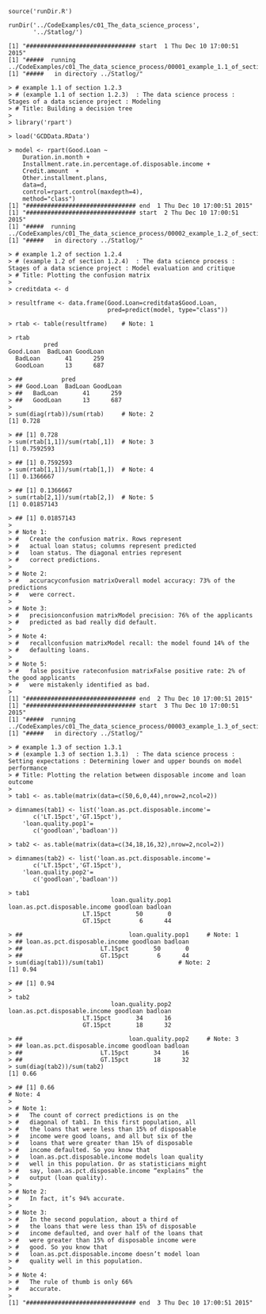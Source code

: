     source('runDir.R')

    runDir('../CodeExamples/c01_The_data_science_process',
           '../Statlog/')

    [1] "############################### start  1 Thu Dec 10 17:00:51 2015"
    [1] "#####  running  ../CodeExamples/c01_The_data_science_process/00001_example_1.1_of_section_1.2.3.R"
    [1] "#####   in directory ../Statlog/"

    > # example 1.1 of section 1.2.3 
    > # (example 1.1 of section 1.2.3)  : The data science process : Stages of a data science project : Modeling 
    > # Title: Building a decision tree 
    > 
    > library('rpart')

    > load('GCDData.RData')

    > model <- rpart(Good.Loan ~
        Duration.in.month +
        Installment.rate.in.percentage.of.disposable.income +
        Credit.amount  +
        Other.installment.plans,
        data=d,
        control=rpart.control(maxdepth=4),
        method="class")
    [1] "############################### end  1 Thu Dec 10 17:00:51 2015"
    [1] "############################### start  2 Thu Dec 10 17:00:51 2015"
    [1] "#####  running  ../CodeExamples/c01_The_data_science_process/00002_example_1.2_of_section_1.2.4.R"
    [1] "#####   in directory ../Statlog/"

    > # example 1.2 of section 1.2.4 
    > # (example 1.2 of section 1.2.4)  : The data science process : Stages of a data science project : Model evaluation and critique 
    > # Title: Plotting the confusion matrix 
    > 
    > creditdata <- d

    > resultframe <- data.frame(Good.Loan=creditdata$Good.Loan,
                                pred=predict(model, type="class"))

    > rtab <- table(resultframe)    # Note: 1 

    > rtab
              pred
    Good.Loan  BadLoan GoodLoan
      BadLoan       41      259
      GoodLoan      13      687

    > ##           pred
    > ## Good.Loan  BadLoan GoodLoan
    > ##   BadLoan       41      259
    > ##   GoodLoan      13      687
    > 
    > sum(diag(rtab))/sum(rtab)     # Note: 2 
    [1] 0.728

    > ## [1] 0.728
    > sum(rtab[1,1])/sum(rtab[,1])  # Note: 3 
    [1] 0.7592593

    > ## [1] 0.7592593
    > sum(rtab[1,1])/sum(rtab[1,])  # Note: 4 
    [1] 0.1366667

    > ## [1] 0.1366667
    > sum(rtab[2,1])/sum(rtab[2,])  # Note: 5 
    [1] 0.01857143

    > ## [1] 0.01857143
    > 
    > # Note 1: 
    > #   Create the confusion matrix. Rows represent 
    > #   actual loan status; columns represent predicted 
    > #   loan status. The diagonal entries represent 
    > #   correct predictions. 
    > 
    > # Note 2: 
    > #   accuracyconfusion matrixOverall model accuracy: 73% of the predictions 
    > #   were correct. 
    > 
    > # Note 3: 
    > #   precisionconfusion matrixModel precision: 76% of the applicants 
    > #   predicted as bad really did default. 
    > 
    > # Note 4: 
    > #   recallconfusion matrixModel recall: the model found 14% of the 
    > #   defaulting loans. 
    > 
    > # Note 5: 
    > #   false positive rateconfusion matrixFalse positive rate: 2% of the good applicants 
    > #   were mistakenly identified as bad. 
    > 
    [1] "############################### end  2 Thu Dec 10 17:00:51 2015"
    [1] "############################### start  3 Thu Dec 10 17:00:51 2015"
    [1] "#####  running  ../CodeExamples/c01_The_data_science_process/00003_example_1.3_of_section_1.3.1.R"
    [1] "#####   in directory ../Statlog/"

    > # example 1.3 of section 1.3.1 
    > # (example 1.3 of section 1.3.1)  : The data science process : Setting expectations : Determining lower and upper bounds on model performance 
    > # Title: Plotting the relation between disposable income and loan outcome 
    > 
    > tab1 <- as.table(matrix(data=c(50,6,0,44),nrow=2,ncol=2))

    > dimnames(tab1) <- list('loan.as.pct.disposable.income'=
           c('LT.15pct','GT.15pct'),
        'loan.quality.pop1'=
           c('goodloan','badloan'))

    > tab2 <- as.table(matrix(data=c(34,18,16,32),nrow=2,ncol=2))

    > dimnames(tab2) <- list('loan.as.pct.disposable.income'=
           c('LT.15pct','GT.15pct'),
        'loan.quality.pop2'=
           c('goodloan','badloan'))

    > tab1
                                 loan.quality.pop1
    loan.as.pct.disposable.income goodloan badloan
                         LT.15pct       50       0
                         GT.15pct        6      44

    > ##                              loan.quality.pop1     # Note: 1 
    > ## loan.as.pct.disposable.income goodloan badloan
    > ##                      LT.15pct       50       0
    > ##                      GT.15pct        6      44
    > sum(diag(tab1))/sum(tab1)                     # Note: 2 
    [1] 0.94

    > ## [1] 0.94
    > 
    > tab2
                                 loan.quality.pop2
    loan.as.pct.disposable.income goodloan badloan
                         LT.15pct       34      16
                         GT.15pct       18      32

    > ##                              loan.quality.pop2     # Note: 3 
    > ## loan.as.pct.disposable.income goodloan badloan
    > ##                      LT.15pct       34      16
    > ##                      GT.15pct       18      32
    > sum(diag(tab2))/sum(tab2)
    [1] 0.66

    > ## [1] 0.66                                                           # Note: 4
    > 
    > # Note 1: 
    > #   The count of correct predictions is on the 
    > #   diagonal of tab1. In this first population, all 
    > #   the loans that were less than 15% of disposable 
    > #   income were good loans, and all but six of the 
    > #   loans that were greater than 15% of disposable 
    > #   income defaulted. So you know that 
    > #   loan.as.pct.disposable.income models loan quality 
    > #   well in this population. Or as statisticians might 
    > #   say, loan.as.pct.disposable.income “explains” the 
    > #   output (loan quality). 
    > 
    > # Note 2: 
    > #   In fact, it’s 94% accurate. 
    > 
    > # Note 3: 
    > #   In the second population, about a third of 
    > #   the loans that were less than 15% of disposable 
    > #   income defaulted, and over half of the loans that 
    > #   were greater than 15% of disposable income were 
    > #   good. So you know that 
    > #   loan.as.pct.disposable.income doesn’t model loan 
    > #   quality well in this population. 
    > 
    > # Note 4: 
    > #   The rule of thumb is only 66% 
    > #   accurate. 
    > 
    [1] "############################### end  3 Thu Dec 10 17:00:51 2015"
